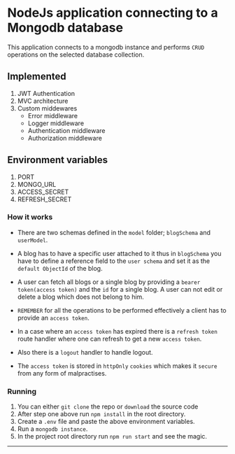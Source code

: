 # NodeJs application connecting to a Mongodb database
This application connects to a mongodb instance and performs `CRUD` operations on the selected database collection.


## Implemented
1. JWT Authentication
2. MVC architecture
3. Custom middewares
   - Error middleware
   - Logger middleware
   - Authentication middleware
   - Authorization middleware

## Environment variables
1. PORT
2. MONGO_URL
3. ACCESS_SECRET
4. REFRESH_SECRET

### How it works
- There  are two schemas defined in the `model` folder; `blogSchema` and `userModel`.
- A blog has to have a specific user attached to it thus in `blogSchema` you have to define a reference field to the `user schema` and set it as the `default ObjectId` of the blog.
- A user can fetch all blogs or a single blog by providing a `bearer token(access token)` and the `id` for a single blog.
A user can not edit or delete a blog which does not belong to him.

- `REMEMBER` for all the operations to be performed effectively a client has to provide an `access token`.

- In a case where an `access token` has expired there is a `refresh token` route handler where one can refresh to get a new `access token`.

- Also there is a `logout` handler to handle logout.
  
- The `access token` is stored in `httpOnly` `cookies` which makes it `secure` from any form of malpractises.

### Running
1. You can either `git clone` the repo or `download` the source code 
2. After step one above run `npm install` in the root directory.
3. Create a `.env` file and paste the above environment variables.
4. Run a `mongodb instance`.
5. In the project root directory run `npm run start` and see the magic.


---
